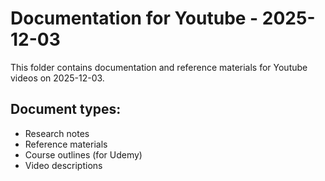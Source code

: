 # Documentation for Youtube - 2025-12-03

This folder contains documentation and reference materials for Youtube videos on 2025-12-03.

## Document types:
- Research notes
- Reference materials
- Course outlines (for Udemy)
- Video descriptions
